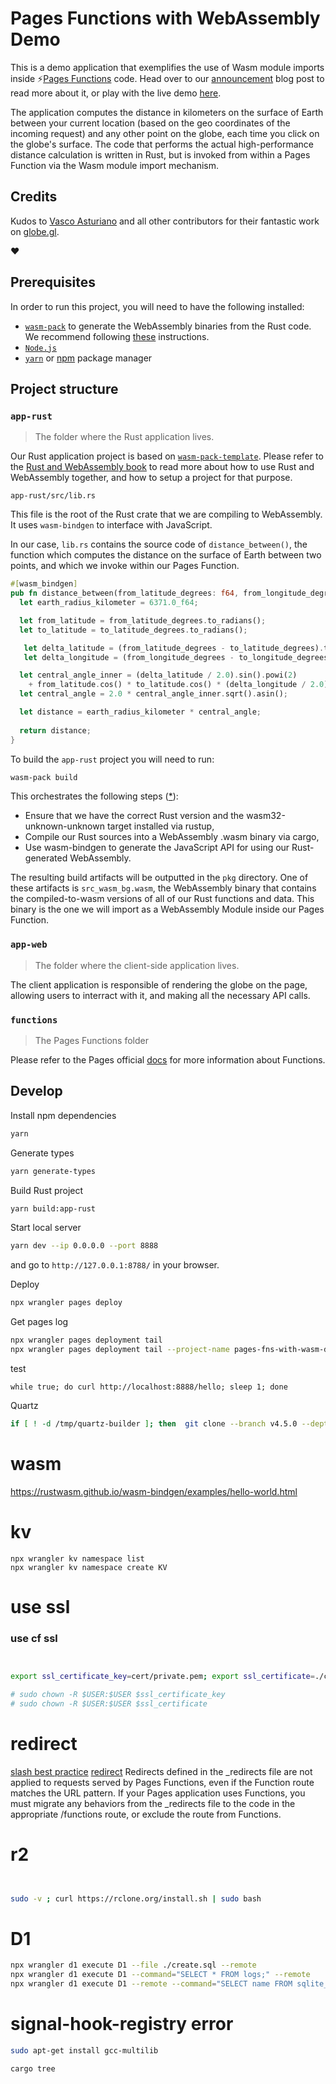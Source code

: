 # Pages Functions with WebAssembly Demo

This is a demo application that exemplifies the use of Wasm module imports inside ⚡️[Pages Functions](https://developers.cloudflare.com/pages/platform/functions/) code. Head over to our [announcement](https://blog.cloudflare.com/pages-functions-with-webassembly/) blog post to read more about it, or play with the live demo [here](https://pages-with-wasm-demo.pages.dev/).

The application computes the distance in kilometers on the surface of Earth between your current location (based on the geo coordinates of the incoming request) and any other point on the globe, each time you click on the globe's surface. The code that performs the actual high-performance distance calculation is written in Rust, but is invoked from within a Pages Function via the Wasm module import mechanism. 

## Credits

Kudos to [Vasco Asturiano](https://github.com/vasturiano) and all other contributors for their fantastic work on [globe.gl](https://github.com/vasturiano/globe.gl). 

❤︎

## Prerequisites

In order to run this project, you will need to have the following installed:

- [`wasm-pack`](https://rustwasm.github.io/wasm-pack/installer/) to generate the WebAssembly binaries from the Rust code. We recommend following [these](https://rustwasm.github.io/wasm-pack/book/quickstart.html) instructions.
- [`Node.js`](https://nodejs.org/en/download)
- [`yarn`](https://yarnpkg.com/getting-started/install) or [npm](https://docs.npmjs.com/) package manager

## Project structure

### `app-rust`

> The folder where the Rust application lives. 

Our Rust application project is based on [`wasm-pack-template`](https://github.com/rustwasm/wasm-pack-template). Please refer to the [Rust and WebAssembly book](https://rustwasm.github.io/docs/book/introduction.html) to read more about how to use Rust and WebAssembly together, and how to setup a project for that purpose. 

`app-rust/src/lib.rs` 

This file is the root of the Rust crate that we are compiling to WebAssembly. It uses `wasm-bindgen` to interface with JavaScript. 

In our case, `lib.rs` contains the source code of `distance_between()`, the function which computes the distance on the surface of Earth between two points, and which we invoke within our Pages Function.  

```rust
#[wasm_bindgen]
pub fn distance_between(from_latitude_degrees: f64, from_longitude_degrees: f64, to_latitude_degrees: f64, to_longitude_degrees: f64) -> f64 {
  let earth_radius_kilometer = 6371.0_f64;

  let from_latitude = from_latitude_degrees.to_radians();
  let to_latitude = to_latitude_degrees.to_radians();

   let delta_latitude = (from_latitude_degrees - to_latitude_degrees).to_radians();
   let delta_longitude = (from_longitude_degrees - to_longitude_degrees).to_radians();

  let central_angle_inner = (delta_latitude / 2.0).sin().powi(2)
    + from_latitude.cos() * to_latitude.cos() * (delta_longitude / 2.0).sin().powi(2);
  let central_angle = 2.0 * central_angle_inner.sqrt().asin();

  let distance = earth_radius_kilometer * central_angle;
    
  return distance;
}
````

To build the `app-rust` project you will need to run:
```sh
wasm-pack build
``` 

This orchestrates the following steps ([*](https://rustwasm.github.io/docs/book/game-of-life/hello-world.html#build-the-project)):
- Ensure that we have the correct Rust version and the wasm32-unknown-unknown target installed via rustup,
- Compile our Rust sources into a WebAssembly .wasm binary via cargo,
- Use wasm-bindgen to generate the JavaScript API for using our Rust-generated WebAssembly.

The resulting build artifacts will be outputted in the `pkg` directory. One of these artifacts is `src_wasm_bg.wasm`, the WebAssembly binary that contains the compiled-to-wasm versions of all of our Rust functions and data. This binary is the one we will import as a WebAssembly Module inside our Pages Function.

### `app-web`

> The folder where the client-side application lives.

The client application is responsible of rendering the globe on the page, allowing users to interract with it, and making all the necessary API calls. 

### `functions`

> The Pages Functions folder

Please refer to the Pages official [docs](https://developers.cloudflare.com/pages/platform/functions/routing/) for more information about Functions.
## Develop

Install npm dependencies

```sh
yarn
```
Generate types

```sh
yarn generate-types
```


Build Rust project

```sh
yarn build:app-rust
```

Start local server

```sh
yarn dev --ip 0.0.0.0 --port 8888
```
and go to `http://127.0.0.1:8788/` in your browser.

Deploy 
```sh
npx wrangler pages deploy
```

Get pages log
```bash
npx wrangler pages deployment tail
npx wrangler pages deployment tail --project-name pages-fns-with-wasm-demo
```

test
```
while true; do curl http://localhost:8888/hello; sleep 1; done

```

Quartz
```bash
if [ ! -d /tmp/quartz-builder ]; then  git clone --branch v4.5.0 --depth 1 https://github.com/jackyzha0/quartz.git /tmp/quartz-builder; fi
```


# wasm
https://rustwasm.github.io/wasm-bindgen/examples/hello-world.html

# kv
```
npx wrangler kv namespace list
npx wrangler kv namespace create KV
```
# use ssl
### use cf ssl
```bash


export ssl_certificate_key=cert/private.pem; export ssl_certificate=./cert/certificate.pem ;npx wrangler pages dev --local-protocol http --https-key-path $ssl_certificate_key --https-cert-path $ssl_certificate --port 8888 --ip 0.0.0.0

# sudo chown -R $USER:$USER $ssl_certificate_key
# sudo chown -R $USER:$USER $ssl_certificate


```

# redirect
[slash best practice](https://developers.google.com/search/blog/2010/04/to-slash-or-not-to-slash)
[redirect](https://developers.cloudflare.com/pages/configuration/redirects/)
Redirects defined in the _redirects file are not applied to requests served by Pages Functions, even if the Function route matches the URL pattern. If your Pages application uses Functions, you must migrate any behaviors from the _redirects file to the code in the appropriate /functions route, or exclude the route from Functions.



# r2
```bash


sudo -v ; curl https://rclone.org/install.sh | sudo bash

```

# D1
```bash
npx wrangler d1 execute D1 --file ./create.sql --remote
npx wrangler d1 execute D1 --command="SELECT * FROM logs;" --remote
npx wrangler d1 execute D1 --remote --command="SELECT name FROM sqlite_master WHERE type='table';"
```


# signal-hook-registry error
```bash
sudo apt-get install gcc-multilib

cargo tree
```
